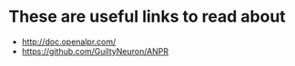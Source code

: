 # These are useful links to read about

* http://doc.openalpr.com/
* https://github.com/GuiltyNeuron/ANPR

